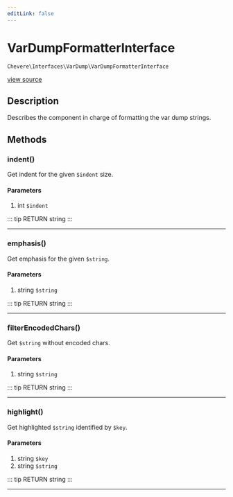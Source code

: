 ```yaml
---
editLink: false
---
```


# VarDumpFormatterInterface

`Chevere\Interfaces\VarDump\VarDumpFormatterInterface`

[view source](https://github.com/chevere/chevere/blob/master/interfaces/VarDump/VarDumpFormatterInterface.php)

## Description

Describes the component in charge of formatting the var dump strings.

## Methods

### indent()

Get indent for the given `$indent` size.

#### Parameters

1. int `$indent`

::: tip RETURN
string
:::

---

### emphasis()

Get emphasis for the given `$string`.

#### Parameters

1. string `$string`

::: tip RETURN
string
:::

---

### filterEncodedChars()

Get `$string` without encoded chars.

#### Parameters

1. string `$string`

::: tip RETURN
string
:::

---

### highlight()

Get highlighted `$string` identified by `$key`.

#### Parameters

1. string `$key`
2. string `$string`

::: tip RETURN
string
:::

---
